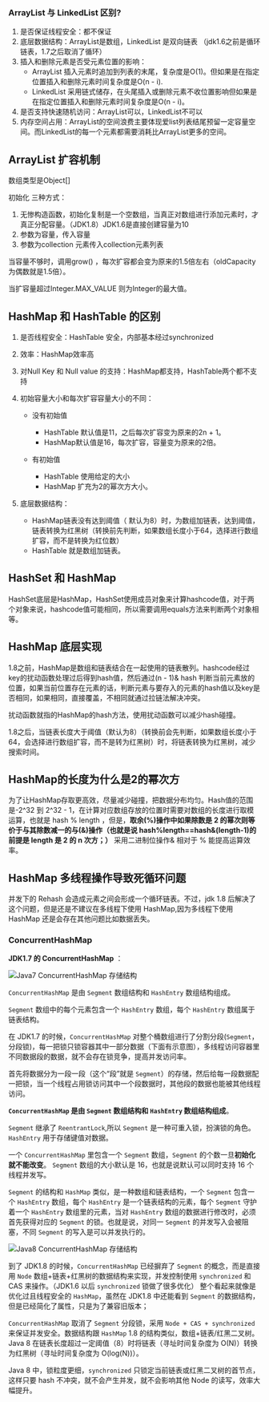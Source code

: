 ### ArrayList 与 LinkedList 区别?

1. 是否保证线程安全：都不保证
2. 底层数据结构：ArrayList是数组，LinkedList 是双向链表 （jdk1.6之前是循环链表，1.7之后取消了循环）
3. 插入和删除元素是否受元素位置的影响：
   - ArrayList 插入元素时追加到列表的末尾，复杂度是O(1)。但如果是在指定位置插入和删除元素时间复杂度是O(n - i).
   - LinkedList 采用链式储存，在头尾插入或删除元素不收位置影响但如果是在指定位置插入和删除元素时间复杂度是O(n - i)。
4. 是否支持快速随机访问：ArrayList可以，LinkedList不可以
5. 内存空间占用：ArrayList的空间浪费主要体现爱list列表结尾预留一定容量空间。而LinkedList的每一个元素都需要消耗比ArrayList更多的空间。



## ArrayList 扩容机制

数组类型是Object[]

初始化 三种方式：

1. 无惨构造函数，初始化复制是一个空数组，当真正对数组进行添加元素时，才真正分配容量。（JDK1.8）JDK1.6是直接创建容量为10
2. 参数为容量，传入容量
3. 参数为collection 元素传入collection元素列表

当容量不够时，调用grow() ，每次扩容都会变为原来的1.5倍左右（oldCapacity 为偶数就是1.5倍）。

当扩容量超过Integer.MAX_VALUE 则为Integer的最大值。



## HashMap 和 HashTable 的区别

1. 是否线程安全：HashTable 安全，内部基本经过synchronized

2. 效率：HashMap效率高

3. 对Null Key 和 Null value 的支持：HashMap都支持，HashTable两个都不支持

4. 初始容量大小和每次扩容容量大小的不同：

   - 没有初始值
     - HashTable 默认值是11，之后每次扩容变为原来的2n + 1。
     - HashMap默认值是16，每次扩容，容量变为原来的2倍。

   - 有初始值
     - HashTable 使用给定的大小
     - HashMap 扩充为2的幂次方大小。

5. 底层数据结构：
   - HashMap链表没有达到阈值（ 默认为8）时，为数组加链表，达到阈值，链表转换为红黑树（转换前先判断，如果数组长度小于64，选择进行数组扩容，而不是转换为红位数）
   - HashTable 就是数组加链表。



## HashSet 和 HashMap

HashSet底层是HashMap，HashSet使用成员对象来计算hashcode值，对于两个对象来说，hashcode值可能相同，所以需要调用equals方法来判断两个对象相等。

## HashMap 底层实现

1.8之前，HashMap是数组和链表结合在一起使用的链表散列。hashcode经过key的扰动函数处理过后得到hash值，然后通过(n - 1)& hash 判断当前元素放的位置，如果当前位置存在元素的话，判断元素与要存入的元素的hash值以及key是否相同，如果相同，直接覆盖，不相同就通过拉链法解决冲突。

扰动函数就指的HashMap的hash方法，使用扰动函数可以减少hash碰撞。



1.8之后，当链表长度大于阈值（默认为8）（转换前会先判断，如果数组长度小于64，会选择进行数组扩容，而不是转为红黑树）时，将链表转换为红黑树，减少搜索时间。

## HashMap的长度为什么是2的幂次方

为了让HashMap存取更高效，尽量减少碰撞，把数据分布均匀。Hash值的范围是-2^32 到 2^32 - 1，在计算对应数组存放的位置时需要对数组的长度进行取模运算，也就是  hash % length ，但是，**取余(%)操作中如果除数是 2 的幂次则等价于与其除数减一的与(&)操作（也就是说 hash%length==hash&(length-1)的前提是 length 是 2 的 n 次方；）** 采用二进制位操作& 相对于 % 能提高运算效率。



## HashMap 多线程操作导致死循环问题

并发下的 Rehash 会造成元素之间会形成一个循环链表。不过，jdk 1.8 后解决了这个问题，但是还是不建议在多线程下使用 HashMap,因为多线程下使用 HashMap 还是会存在其他问题比如数据丢失。



### ConcurrentHashMap

**JDK1.7 的 ConcurrentHashMap** ：

![Java7 ConcurrentHashMap 存储结构](https://guide-blog-images.oss-cn-shenzhen.aliyuncs.com/github/javaguide/java/collection/java7_concurrenthashmap.png)

`ConcurrentHashMap` 是由 `Segment` 数组结构和 `HashEntry` 数组结构组成。

`Segment` 数组中的每个元素包含一个 `HashEntry` 数组，每个 `HashEntry` 数组属于链表结构。

在 JDK1.7 的时候，`ConcurrentHashMap` 对整个桶数组进行了分割分段(`Segment`，分段锁)，每一把锁只锁容器其中一部分数据（下面有示意图），多线程访问容器里不同数据段的数据，就不会存在锁竞争，提高并发访问率。

首先将数据分为一段一段（这个“段”就是 `Segment`）的存储，然后给每一段数据配一把锁，当一个线程占用锁访问其中一个段数据时，其他段的数据也能被其他线程访问。

**`ConcurrentHashMap` 是由 `Segment` 数组结构和 `HashEntry` 数组结构组成**。

`Segment` 继承了 `ReentrantLock`,所以 `Segment` 是一种可重入锁，扮演锁的角色。`HashEntry` 用于存储键值对数据。

一个 `ConcurrentHashMap` 里包含一个 `Segment` 数组，`Segment` 的个数一旦**初始化就不能改变**。 `Segment` 数组的大小默认是 16，也就是说默认可以同时支持 16 个线程并发写。

`Segment` 的结构和 `HashMap` 类似，是一种数组和链表结构，一个 `Segment` 包含一个 `HashEntry` 数组，每个 `HashEntry` 是一个链表结构的元素，每个 `Segment` 守护着一个 `HashEntry` 数组里的元素，当对 `HashEntry` 数组的数据进行修改时，必须首先获得对应的 `Segment` 的锁。也就是说，对同一 `Segment` 的并发写入会被阻塞，不同 `Segment` 的写入是可以并发执行的。



![Java8 ConcurrentHashMap 存储结构](https://guide-blog-images.oss-cn-shenzhen.aliyuncs.com/github/javaguide/java/collection/java8_concurrenthashmap.png)

到了 JDK1.8 的时候，`ConcurrentHashMap` 已经摒弃了 `Segment` 的概念，而是直接用 `Node` 数组+链表+红黑树的数据结构来实现，并发控制使用 `synchronized` 和 CAS 来操作。（JDK1.6 以后 `synchronized` 锁做了很多优化） 整个看起来就像是优化过且线程安全的 `HashMap`，虽然在 JDK1.8 中还能看到 `Segment` 的数据结构，但是已经简化了属性，只是为了兼容旧版本；

`ConcurrentHashMap` 取消了 `Segment` 分段锁，采用 `Node + CAS + synchronized` 来保证并发安全。数据结构跟 `HashMap` 1.8 的结构类似，数组+链表/红黑二叉树。Java 8 在链表长度超过一定阈值（8）时将链表（寻址时间复杂度为 O(N)）转换为红黑树（寻址时间复杂度为 O(log(N))）。

Java 8 中，锁粒度更细，`synchronized` 只锁定当前链表或红黑二叉树的首节点，这样只要 hash 不冲突，就不会产生并发，就不会影响其他 Node 的读写，效率大幅提升。
